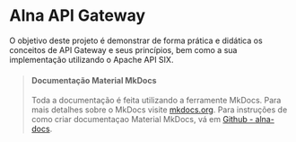 # Alna API Gateway

O objetivo deste projeto é demonstrar de forma prática e didática os conceitos de API Gateway e seus princípios, bem como a sua implementação utilizando o Apache API SIX.

> #### Documentação Material MkDocs
> Toda a documentação é feita utilizando a ferramente MkDocs. Para mais detalhes sobre o MkDocs visite [mkdocs.org](https://mkdocs.org).
> Para instruções de como criar documentaçao Material MkDocs, vá em [Github - alna-docs](https://fluchini.github.io/alna-docs/).